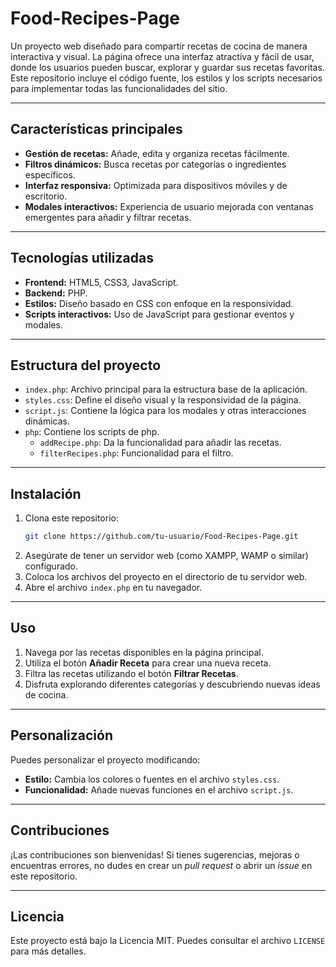 # Food-Recipes-Page
Un proyecto web diseñado para compartir recetas de cocina de manera interactiva y visual. La página ofrece una interfaz atractiva y fácil de usar, donde los usuarios pueden buscar, explorar y guardar sus recetas favoritas. Este repositorio incluye el código fuente, los estilos y los scripts necesarios para implementar todas las funcionalidades del sitio.

---

## Características principales

- **Gestión de recetas:** Añade, edita y organiza recetas fácilmente.
- **Filtros dinámicos:** Busca recetas por categorías o ingredientes específicos.
- **Interfaz responsiva:** Optimizada para dispositivos móviles y de escritorio.
- **Modales interactivos:** Experiencia de usuario mejorada con ventanas emergentes para añadir y filtrar recetas.

---

## Tecnologías utilizadas

- **Frontend:** HTML5, CSS3, JavaScript.
- **Backend:** PHP.
- **Estilos:** Diseño basado en CSS con enfoque en la responsividad.
- **Scripts interactivos:** Uso de JavaScript para gestionar eventos y modales.

---

## Estructura del proyecto

- `index.php`: Archivo principal para la estructura base de la aplicación.
- `styles.css`: Define el diseño visual y la responsividad de la página.
- `script.js`: Contiene la lógica para los modales y otras interacciones dinámicas.
- `php`: Contiene los scripts de php.
  - `addRecipe.php`: Da la funcionalidad para añadir las recetas.
  - `filterRecipes.php`: Funcionalidad para el filtro.

---

## Instalación

1. Clona este repositorio:
   ```bash
   git clone https://github.com/tu-usuario/Food-Recipes-Page.git
   ```
2. Asegúrate de tener un servidor web (como XAMPP, WAMP o similar) configurado.
3. Coloca los archivos del proyecto en el directorio de tu servidor web.
4. Abre el archivo `index.php` en tu navegador.

---

## Uso

1. Navega por las recetas disponibles en la página principal.
2. Utiliza el botón **Añadir Receta** para crear una nueva receta.
3. Filtra las recetas utilizando el botón **Filtrar Recetas**.
4. Disfruta explorando diferentes categorías y descubriendo nuevas ideas de cocina.

---

## Personalización

Puedes personalizar el proyecto modificando:
- **Estilo:** Cambia los colores o fuentes en el archivo `styles.css`.
- **Funcionalidad:** Añade nuevas funciones en el archivo `script.js`.

---

## Contribuciones

¡Las contribuciones son bienvenidas! Si tienes sugerencias, mejoras o encuentras errores, no dudes en crear un _pull request_ o abrir un _issue_ en este repositorio.

---

## Licencia

Este proyecto está bajo la Licencia MIT. Puedes consultar el archivo `LICENSE` para más detalles.
